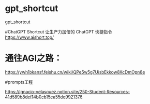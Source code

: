 # gpt_shortcut
gpt_shortcut

#ChatGPT Shortcut 让生产力加倍的 ChatGPT 快捷指令  https://www.aishort.top/

# 通往AGI之路：
https://ywh1bkansf.feishu.cn/wiki/QPe5w5g7UisbEkkow8XcDmOpn8e


#prompts工程

https://ignacio-velasquez.notion.site/250-Student-Resources-41d589b8def14b0cb15ca55de9921376
